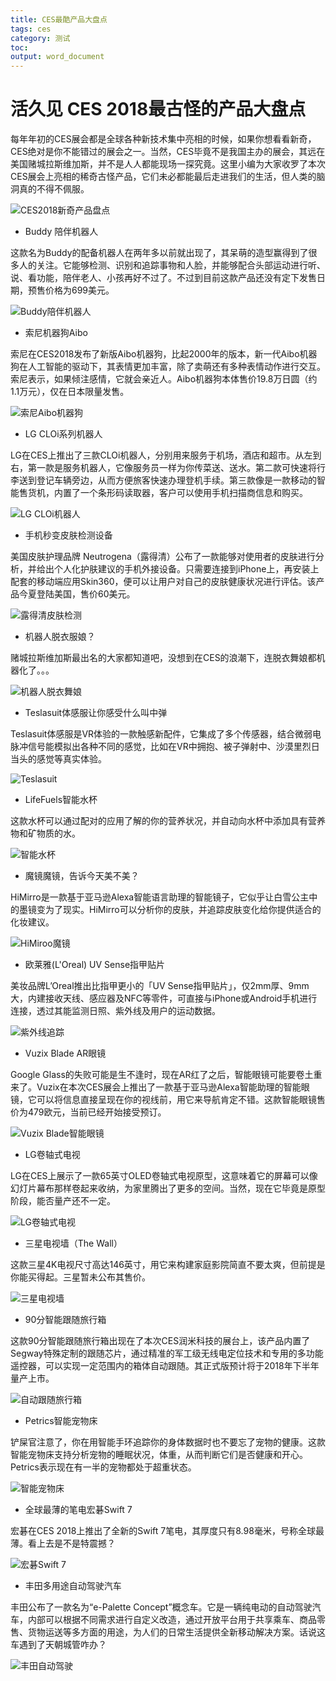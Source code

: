 ```yaml
---
title: CES最酷产品大盘点
tags: ces
category: 测试
toc:
output: word_document
---
```


# 活久见 CES 2018最古怪的产品大盘点

每年年初的CES展会都是全球各种新技术集中亮相的时候，如果你想看看新奇，CES绝对是你不能错过的展会之一。当然，CES毕竟不是我国主办的展会，其远在美国赌城拉斯维加斯，并不是人人都能现场一探究竟。这里小编为大家收罗了本次CES展会上亮相的稀奇古怪产品，它们未必都能最后走进我们的生活，但人类的脑洞真的不得不佩服。

![CES2018新奇产品盘点](http://www.telegraph.co.uk/content/dam/technology/2018/01/08/CES-composite-image_2_trans_NvBQzQNjv4BqRNlN3RHrT0AMw9jzjHHSkp_rmzCJvM-M4ouKdfiXuf0.png?imwidth=1400)

- Buddy 陪伴机器人

这款名为Buddy的配备机器人在两年多以前就出现了，其呆萌的造型赢得到了很多人的关注。它能够检测、识别和追踪事物和人脸，并能够配合头部运动进行听、说、看功能，陪伴老人、小孩再好不过了。不过到目前这款产品还没有定下发售日期，预售价格为699美元。

![Buddy陪伴机器人](http://www.telegraph.co.uk/content/dam/technology/2018/01/08/150730956_REUTERS_Buddy-an-entertainment-and-assistant-robot-by-Blue-Frog-Robotics-interacts-with-a_trans_NvBQzQNjv4BqQiCYa_HX2bZjWLd-HeeIK_cR2sgJWpk-x-QfhyxSUtc.jpg?imwidth=1400)

- 索尼机器狗Aibo

索尼在CES2018发布了新版Aibo机器狗，比起2000年的版本，新一代Aibo机器狗在人工智能的驱动下，其表情更加丰富，除了卖萌还有多种表情动作进行交互。索尼表示，如果倾注感情，它就会亲近人。Aibo机器狗本体售价19.8万日圆（约1.1万元），仅在日本限量发售。

![索尼Aibo机器狗](http://www.telegraph.co.uk/content/dam/technology/2017/11/01/sony-aibo-1_trans_NvBQzQNjv4BqmAeoF98xn-vZkJzeceE1GJrSze2qQniEUaW3rV6fBc8.PNG?imwidth=1400)

- LG CLOi系列机器人

LG在CES上推出了三款CLOi机器人，分别用来服务于机场，酒店和超市。从左到右，第一款是服务机器人，它像服务员一样为你传菜送、送水。第二款可快速将行李送到登记车辆旁边，从而方便旅客快速办理登机手续。第三款像是一款移动的智能售货机，内置了一个条形码读取器，客户可以使用手机扫描商信息和购买。

![LG CLOi机器人](http://www.telegraph.co.uk/content/dam/technology/2018/01/08/LG-Cloi_trans_NvBQzQNjv4Bqm98tjbKfN-4VgHcxmqLjAshFA_rZlEv7r5HBFh82ANM.PNG?imwidth=1400)

- 手机秒变皮肤检测设备

美国皮肤护理品牌 Neutrogena（露得清）公布了一款能够对使用者的皮肤进行分析，并给出个人化护肤建议的手机外接设备。只需要连接到iPhone上，再安装上配套的移动端应用Skin360，便可以让用户对自己的皮肤健康状况进行评估。该产品今夏登陆美国，售价60美元。

![露得清皮肤检测](http://www.telegraph.co.uk/content/dam/technology/2018/01/08/NeutrogenaSkin360_1515111963330-3-HR_trans_NvBQzQNjv4BqjJeHvIwLm2xPr27m7LF8meIXyYL3FtpSLfbzyKLr2lI.jpg?imwidth=1400)

- 机器人脱衣服娘？

赌城拉斯维加斯最出名的大家都知道吧，没想到在CES的浪潮下，连脱衣舞娘都机器化了。。。

![机器人脱衣舞娘](http://www.telegraph.co.uk/content/dam/technology/2018/01/09/150826888_AFP_Stripper-robots-perform-at-the-Sapphire_trans_NvBQzQNjv4BqplGOf-dgG3z4gg9owgQTXB17B77u7RwpVP9grDqd05A.jpg?imwidth=1400)

- Teslasuit体感服让你感受什么叫中弹

Teslasuit体感服是VR体验的一款触感新配件，它集成了多个传感器，结合微弱电脉冲信号能模拟出各种不同的感觉，比如在VR中拥抱、被子弹射中、沙漠里烈日当头的感觉等真实体验。

![Teslasuit](http://www.telegraph.co.uk/content/dam/technology/2018/01/08/TeslaSuit_trans_NvBQzQNjv4BqSWaUgWzl8gTVl61M7uA6cJdC3RoWHUuuyuJEW7Avz50.PNG?imwidth=1400)

- LifeFuels智能水杯

这款水杯可以通过配对的应用了解的你的营养状况，并自动向水杯中添加具有营养物和矿物质的水。

![智能水杯](http://www.telegraph.co.uk/content/dam/technology/2018/01/08/Dispense-Wellness_trans_NvBQzQNjv4BqZgEkZX3M936N5BQK4Va8RUbgHFEZVI1Pljic_pW9c90.jpg?imwidth=1400)

- 魔镜魔镜，告诉今天美不美？

HiMirro是一款基于亚马逊Alexa智能语言助理的智能镜子，它似乎让白雪公主中的墨镜变为了现实。HiMirro可以分析你的皮肤，并追踪皮肤变化给你提供适合的化妆建议。

![HiMiroo魔镜](http://www.telegraph.co.uk/content/dam/technology/2018/01/08/HiMirror_trans_NvBQzQNjv4BqDp9MCtbW0RkcmZwvf11UT0hg39-7cKkM9yxusTYYcOw.jpg?imwidth=1400)

- 欧莱雅(L'Oreal)  UV Sense指甲贴片

美妆品牌L’Oreal推出比指甲更小的「UV Sense指甲贴片」，仅2mm厚、9mm大，内建接收天线、感应器及NFC等零件，可直接与iPhone或Android手机进行连接，透过其能监测日照、紫外线及用户的运动数据。

![紫外线追踪](http://www.telegraph.co.uk/content/dam/technology/2018/01/08/UV-Sense_model_trans_NvBQzQNjv4BqHZNhVBwCaeBiLQvxPpjw5ucD2SAddqH130JVKczB1zc.jpg?imwidth=1400)

- Vuzix Blade AR眼镜

Google Glass的失败可能是生不逢时，现在AR红了之后，智能眼镜可能要卷土重来了。Vuzix在本次CES展会上推出了一款基于亚马逊Alexa智能助理的智能眼镜，它可以将信息直接呈现在你的视线前，用它来导航肯定不错。这款智能眼镜售价为479欧元，当前已经开始接受预订。

![Vuzix Blade智能眼镜](http://www.telegraph.co.uk/content/dam/technology/2018/01/09/Vuzix_trans_NvBQzQNjv4BqgsaO8O78rhmZrDxTlQBjdEbgHFEZVI1Pljic_pW9c90.jpg?imwidth=1400)

- LG卷轴式电视

LG在CES上展示了一款65英寸OLED卷轴式电视原型，这意味着它的屏幕可以像幻灯片幕布那样卷起来收纳，为家里腾出了更多的空间。当然，现在它毕竟是原型阶段，能否量产还不一定。

![LG卷轴式电视](http://www.telegraph.co.uk/content/dam/technology/2018/01/08/LG-65-inch-OLED_trans_NvBQzQNjv4BqYomg1LzXaFubKVfAqrenmCGf1t6EBbsMPC8-R--ApMQ.PNG?imwidth=1400)

- 三星电视墙（The Wall）

这款三星4K电视尺寸高达146英寸，用它来构建家庭影院简直不要太爽，但前提是你能买得起。三星暂未公布其售价。

![三星电视墙](http://www.telegraph.co.uk/content/dam/technology/2018/01/08/Samsung-The-WAll_trans_NvBQzQNjv4BqlyjLB990yNM1ZdswIy1271nvpBaDHBfbmS7mzUMIh5A.jpg?imwidth=1400)

- 90分智能跟随旅行箱

这款90分智能跟随旅行箱出现在了本次CES润米科技的展台上，该产品内置了Segway特殊定制的跟随芯片，通过精准的军工级无线电定位技术和专用的多功能遥控器，可以实现一定范围内的箱体自动跟随。其正式版预计将于2018年下半年量产上市。

![自动跟随旅行箱](http://www.telegraph.co.uk/content/dam/technology/2018/01/08/FunPuppy-smart-case_trans_NvBQzQNjv4BqR19G9Wkz1kuyhSe1xOMz-NhRx2sQucXPFC0Ez2NtBY8.jpeg?imwidth=1400)

- Petrics智能宠物床

铲屎官注意了，你在用智能手环追踪你的身体数据时也不要忘了宠物的健康。这款智能宠物床支持分析宠物的睡眠状况，体重，从而判断它们是否健康和开心。Petrics表示现在有一半的宠物都处于超重状态。

![智能宠物床](http://www.telegraph.co.uk/content/dam/technology/2018/01/08/Petrics-Smart-Bed_trans_NvBQzQNjv4BqqVzuuqpFlyLIwiB6NTmJwRpi2inrDKuqfqSjrI6_GhE.PNG?imwidth=1400)

- 全球最薄的笔电宏碁Swift 7

宏碁在CES 2018上推出了全新的Swift 7笔电，其厚度只有8.98毫米，号称全球最薄。看上去是不是特震撼？

![宏碁Swift 7](http://www.telegraph.co.uk/content/dam/technology/2018/01/08/Acer-Swift-7_01_trans_NvBQzQNjv4BqEOrL8SV8NfGriOOn87UFOBr7SXN9XcHjUyNK1YbDdxA.jpg?imwidth=1400)


- 丰田多用途自动驾驶汽车

丰田公布了一款名为“e-Palette Concept”概念车。它是一辆纯电动的自动驾驶汽车，内部可以根据不同需求进行自定义改造，通过开放平台用于共享乘车、商品零售、货物运送等多方面的用途，为人们的日常生活提供全新移动解决方案。话说这车遇到了天朝城管咋办？

![丰田自动驾驶](http://www.telegraph.co.uk/content/dam/technology/2018/01/09/150794707_REUTERS_Toyota-Motor-Corporation-displays-the-e-Pallete-a-new-fully-self-driving-electric_trans_NvBQzQNjv4BqCzQ2nIadN9uOB-q1CtFlj08Om-T4uskwwBSCPU0HIb8.jpg?imwidth=1400)

